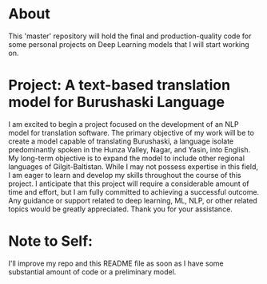 # About
This 'master' repository will hold the final and production-quality code for some personal projects on Deep Learning models that I will start working on.

# Project: A text-based translation model for Burushaski Language
I am excited to begin a project focused on the development of an NLP model for translation software. The primary objective of my work will be to create a model capable of translating Burushaski, a language isolate predominantly spoken in the Hunza Valley, Nagar, and Yasin, into English. My long-term objective is to expand the model to include other regional languages of Gilgit-Baltistan. While I may not possess expertise in this field, I am eager to learn and develop my skills throughout the course of this project. I anticipate that this project will require a considerable amount of time and effort, but I am fully committed to achieving a successful outcome. Any guidance or support related to deep learning, ML, NLP, or other related topics would be greatly appreciated. Thank you for your assistance.  

# Note to Self:
I'll improve my repo and this README file as soon as I have some substantial amount of code or a preliminary model. 
